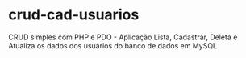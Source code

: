 # crud-cad-usuarios
CRUD simples com PHP e PDO - Aplicação Lista, Cadastrar, Deleta e Atualiza os dados dos usuários do banco de dados em MySQL
